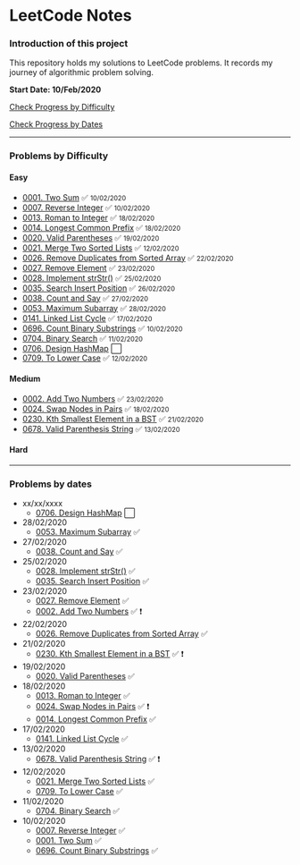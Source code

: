 # LeetCode Notes

### Introduction of this project

This repository holds my solutions to LeetCode problems. It records my journey of algorithmic problem solving.

**Start Date: 10/Feb/2020**

[Check Progress by Difficulty](#difficulty)

[Check Progress by Dates](#dates)

---

### Problems by Difficulty <div id="difficulty"></div>

#### Easy

- [0001. Two Sum](./problems/1.%20Two%20Sum.md) :white_check_mark: <small>10/02/2020</small>
- [0007. Reverse Integer](./problems/7.%20Reverse%20Integer.md) :white_check_mark: <small>10/02/2020</small>
- [0013. Roman to Integer](./problems/13.%20Roman%20to%20Integer.md) :white_check_mark: <small>18/02/2020</small>
- [0014. Longest Common Prefix](./problems/14.%20Longest%20Common%20Prefix.md) :white_check_mark: <small>18/02/2020</small>
- [0020. Valid Parentheses](./problems/20.%20Valid%20Parentheses.md) :white_check_mark: <small>19/02/2020</small>
- [0021. Merge Two Sorted Lists](./problems/21.%20Merge%20Two%20Sorted%20Lists.md) :white_check_mark: <small>12/02/2020</small>
- [0026. Remove Duplicates from Sorted Array](./problems/26.%20Remove%20Duplicates%20from%20Sorted%20Array.md) :white_check_mark: <small>22/02/2020</small>
- [0027. Remove Element](./problems/27.%20Remove%20Element.md) :white_check_mark: <small>23/02/2020</small>
- [0028. Implement strStr()](<./problems/28.%20Implement%20strStr().md>) :white_check_mark: <small>25/02/2020</small>
- [0035. Search Insert Position](./problems/35.%20Search%20Insert%20Position.md) :white_check_mark: <small>26/02/2020</small>
- [0038. Count and Say](./problems/38.%20Count%20and%20Say.md) :white_check_mark: <small>27/02/2020</small>
- [0053. Maximum Subarray](./problems/53.%20Maximum%20Subarray.md) :white_check_mark: <small>28/02/2020</small>
- [0141. Linked List Cycle](./problems/141.%20Linked%20List%20Cycle.md) :white_check_mark: <small>17/02/2020</small>
- [0696. Count Binary Substrings](./problems/696.%20Count%20Binary%20Substrings.md) :white_check_mark: <small>10/02/2020</small>
- [0704. Binary Search](./problems/704.%20Binary%20Search.md) :white_check_mark: <small>11/02/2020</small>
- [0706. Design HashMap](./problems/706.%20Design%20HashMap.md) :white_large_square:
- [0709. To Lower Case](./problems/709.%20To%20Lower%20Case.md) :white_check_mark: <small>12/02/2020</small>

#### Medium

- [0002. Add Two Numbers](./problems/2.%20Add%20Two%20Numbers.md) :white_check_mark: <small>23/02/2020</small>
- [0024. Swap Nodes in Pairs](./problems/24.%20Swap%20Nodes%20in%20Pairs.md) :white_check_mark: <small>18/02/2020</small>
- [0230. Kth Smallest Element in a BST](./problems/230.%20Kth%20Smallest%20Element%20in%20a%20BST.md) :white_check_mark: <small>21/02/2020</small>
- [0678. Valid Parenthesis String](./problems/678.%20Valid%20Parenthesis%20String.md) :white_check_mark: <small>13/02/2020</small>

#### Hard

---

### Problems by dates <div id="dates"></div>

- xx/xx/xxxx
  - [0706. Design HashMap](./problems/706.%20Design%20HashMap.md) :white_large_square:
- 28/02/2020
  - [0053. Maximum Subarray](./problems/53.%20Maximum%20Subarray.md) :white_check_mark: 
- 27/02/2020
  - [0038. Count and Say](./problems/38.%20Count%20and%20Say.md) :white_check_mark: 
- 25/02/2020
  - [0028. Implement strStr()](<./problems/28.%20Implement%20strStr().md>) :white_check_mark:
  - [0035. Search Insert Position](./problems/35.%20Search%20Insert%20Position.md) :white_check_mark:
- 23/02/2020
  - [0027. Remove Element](./problems/27.%20Remove%20Element.md) :white_check_mark:
  - [0002. Add Two Numbers](./problems/2.%20Add%20Two%20Numbers.md) :white_check_mark: :heavy_exclamation_mark:
- 22/02/2020
  - [0026. Remove Duplicates from Sorted Array](./problems/26.%20Remove%20Duplicates%20from%20Sorted%20Array.md) :white_check_mark:
- 21/02/2020
  - [0230. Kth Smallest Element in a BST](./problems/230.%20Kth%20Smallest%20Element%20in%20a%20BST.md) :white_check_mark: :heavy_exclamation_mark:
- 19/02/2020
  - [0020. Valid Parentheses](./problems/20.%20Valid%20Parentheses.md) :white_check_mark:
- 18/02/2020
  - [0013. Roman to Integer](./problems/13.%20Roman%20to%20Integer.md) :white_check_mark:
  - [0024. Swap Nodes in Pairs](./problems/24.%20Swap%20Nodes%20in%20Pairs.md) :white_check_mark: :heavy_exclamation_mark:
  - [0014. Longest Common Prefix](./problems/14.%20Longest%20Common%20Prefix.md) :white_check_mark:
- 17/02/2020
  - [0141. Linked List Cycle](./problems/141.%20Linked%20List%20Cycle.md) :white_check_mark:
- 13/02/2020
  - [0678. Valid Parenthesis String](./problems/678.%20Valid%20Parenthesis%20String.md) :white_check_mark: :heavy_exclamation_mark:
- 12/02/2020
  - [0021. Merge Two Sorted Lists](./problems/21.%20Merge%20Two%20Sorted%20Lists.md) :white_check_mark:
  - [0709. To Lower Case](./problems/709.%20To%20Lower%20Case.md) :white_check_mark:
- 11/02/2020
  - [0704. Binary Search](./problems/704.%20Binary%20Search.md) :white_check_mark:
- 10/02/2020
  - [0007. Reverse Integer](./problems/7.%20Reverse%20Integer.md) :white_check_mark:
  - [0001. Two Sum](./problems/1.%20Two%20Sum.md) :white_check_mark:
  - [0696. Count Binary Substrings](./problems/696.%20Count%20Binary%20Substrings.md) :white_check_mark:
